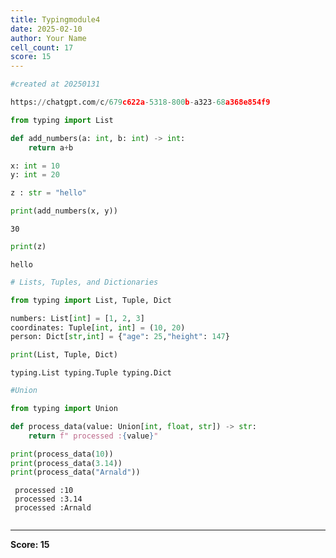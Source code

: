 ```yaml
---
title: Typingmodule4
date: 2025-02-10
author: Your Name
cell_count: 17
score: 15
---
```


```python
#created at 20250131
```


```python
https://chatgpt.com/c/679c622a-5318-800b-a323-68a368e854f9
```


```python
from typing import List
```


```python
def add_numbers(a: int, b: int) -> int:
    return a+b
```


```python
x: int = 10
y: int = 20
```


```python
z : str = "hello"
```


```python
print(add_numbers(x, y))
```

    30



```python
print(z)
```

    hello



```python
# Lists, Tuples, and Dictionaries
```


```python
from typing import List, Tuple, Dict
```


```python
numbers: List[int] = [1, 2, 3]
coordinates: Tuple[int, int] = (10, 20)
person: Dict[str,int] = {"age": 25,"height": 147}
```


```python
print(List, Tuple, Dict)
```

    typing.List typing.Tuple typing.Dict



```python
#Union
```


```python
from typing import Union
```


```python
def process_data(value: Union[int, float, str]) -> str:
    return f" processed :{value}"
```


```python
print(process_data(10))
print(process_data(3.14))
print(process_data("Arnald"))
```

     processed :10
     processed :3.14
     processed :Arnald



```python

```


---
**Score: 15**